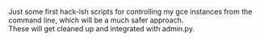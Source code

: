 Just some first hack-ish scripts for controlling my gce instances from the command line, which will be a much safer approach.  
These will get cleaned up and integrated with admin.py.
